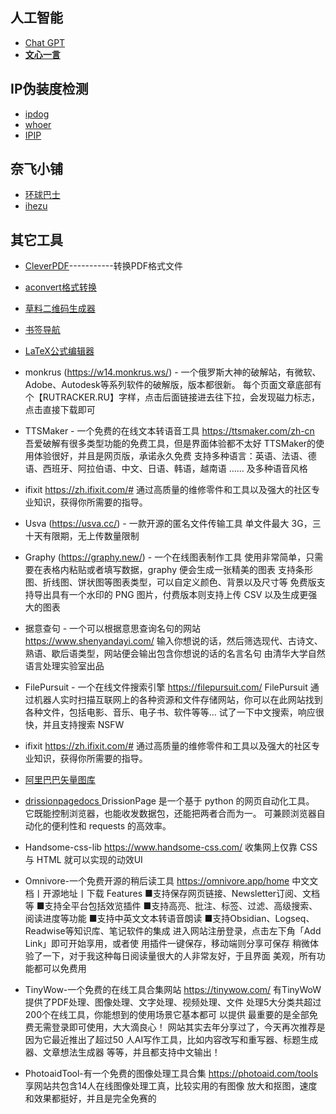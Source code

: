 ## 人工智能

- [Chat GPT](https://chat.openai.com/auth/login)
- [**文心一言**](https://yiyan.baidu.com/welcome)



## IP伪装度检测

- [ipdog](https://ipdog.io/zh/)
- [whoer](https://whoer.net/zh)
- [IPIP](https://www.ipip.net/?origin=EN)

## 奈飞小铺

- [环球巴士](https://universalbus.cn/)
- [ihezu](https://www.ihezu.cc/)



## 其它工具

- [CleverPDF](https://www.cleverpdf.com/cn)-----------转换PDF格式文件
- [aconvert格式转换](https://www.aconvert.com/cn/ebook/txt-to-epubl)
- [草料二维码生成器 ](https://cli.im/)
- [书签导航](http://www.likebookmark.com)
- [LaTeX公式编辑器](https://www.latexlive.com/home)
- monkrus (https://w14.monkrus.ws/) - 一个俄罗斯大神的破解站，有微软、Adobe、Autodesk等系列软件的破解版，版本都很新。
  每个页面文章底部有个【RUTRACKER.RU】字样，点击后面链接进去往下拉，会发现磁力标志，点击直接下载即可
- TTSMaker  - 一个免费的在线文本转语音工具
  https://ttsmaker.com/zh-cn
  吾爱破解有很多类型功能的免费工具，但是界面体验都不太好
  TTSMaker的使用体验很好，并且是网页版，承诺永久免费
  支持多种语言：英语、法语、德语、西班牙、阿拉伯语、中文、日语、韩语，越南语 …… 及多种语音风格
- ifixit
  https://zh.ifixit.com/#
  通过高质量的维修零件和工具以及强大的社区专业知识，获得你所需要的指导。
- Usva (https://usva.cc/) - 一款开源的匿名文件传输工具
  单文件最大 3G，三十天有限期，无上传数量限制
- Graphy (https://graphy.new/) - 一个在线图表制作工具
  使用非常简单，只需要在表格内粘贴或者填写数据，graphy 便会生成一张精美的图表
  支持条形图、折线图、饼状图等图表类型，可以自定义颜色、背景以及尺寸等
  免费版支持导出具有一个水印的 PNG 图片，付费版本则支持上传 CSV 以及生成更强大的图表
- 据意查句 - 一个可以根据意思查询名句的网站
  https://www.shenyandayi.com/
  输入你想说的话，然后筛选现代、古诗文、熟语、歇后语类型，网站便会输出包含你想说的话的名言名句
  由清华大学自然语言处理实验室出品
- FilePursuit - 一个在线文件搜索引擎
  https://filepursuit.com/
  FilePursuit 通过机器人实时扫描互联网上的各种资源和文件存储网站，你可以在此网站找到各种文件，包括电影、音乐、电子书、软件等等...
  试了一下中文搜索，响应很快，并且支持搜索 NSFW
- ifixit
  https://zh.ifixit.com/#
  通过高质量的维修零件和工具以及强大的社区专业知识，获得你所需要的指导。
- [阿里巴巴矢量图库 ](https://www.iconfont.cn/)
- [drissionpagedocs ](http://g1879.gitee.io/drissionpagedocs/)
  DrissionPage 是一个基于 python 的网页自动化工具。
  它既能控制浏览器，也能收发数据包，还能把两者合而为一。
  可兼顾浏览器自动化的便利性和 requests 的高效率。
- Handsome-css-lib 
  https://www.handsome-css.com/
  收集网上仅靠 CSS 与 HTML 就可以实现的动效UI

-  Omnivore-一个免费开源的稍后读工具
    https://omnivore.app/home
    中文文档丨开源地址丨下载
    Features
    ■支持保存网页链接、Newsletter订阅、文档等
    ■支持全平台包括效览插件
    ■支持高亮、批注、标签、过滤、高级搜索、阅读进度等功能
    ■支持中英文文本转语音朗读
    ■支持Obsidian、Logseq、Readwise等知识库、笔记软件的集成
    进入网站注册登录，点击左下角「Add Link」即可开始享用，或者使
    用插件一键保存，移动端则分享可保存
    稍微体验了一下，对于我这种每日阅读量很大的人非常友好，于且界面
    美观，所有功能都可以免费用

  - TinyWow-一个免费的在线工具合集网站
    https://tinywow.com/
    有TinyWoW 提供了PDF处理、图像处理、文字处理、视频处理、文件
    处理5大分类共超过200个在线工具，你能想到的使用场景它基本都可
    以提供
    最重要的是全部免费无需登录即可使用，大大滴良心！
    网站其实去年分享过了，今天再次推荐是因为它最近推出了超过50
    人AI写作工具，比如内容改写和重写器、标题生成器、文章想法生成器
    等等，并且都支持中文输出！

  - PhotoaidTool-有一个免费的图像处理工具合集
    https://photoaid.com/tools
    享网站共包含14人在线图像处理工真，比较实用的有图像
    放大和抠图，速度和效果都挺好，并且是完全免赛的
